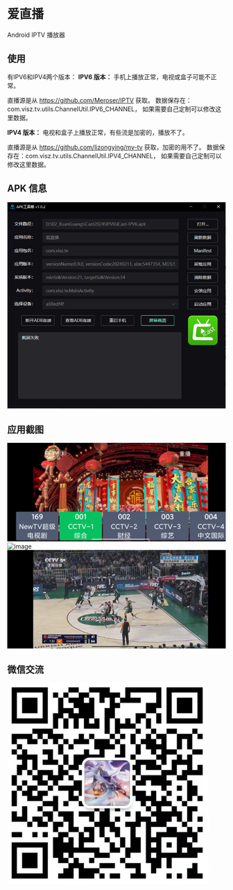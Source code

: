 # 爱直播

Android IPTV 播放器

## 使用

有IPV6和IPV4两个版本：
**IPV6 版本：**
手机上播放正常，电视或盒子可能不正常。

直播源是从 https://github.com/Meroser/IPTV 获取。
数据保存在：com.visz.tv.utils.ChannelUtil.IPV6_CHANNEL，
如果需要自己定制可以修改这里数据。


**IPV4 版本：**
电视和盒子上播放正常，有些流是加密的，播放不了。

直播源是从 https://github.com/lizongying/my-tv 获取，加密的用不了。
数据保存在：com.visz.tv.utils.ChannelUtil.IPV4_CHANNEL，
如果需要自己定制可以修改这里数据。

## APK 信息
![image](./images/apk_info.png)

## 应用截图
![image](./images/screen1.png)
![image](./images/screen2.png)
![image](./images/screen3.gif)

## 微信交流
![image](./images/qrcode-spzs.jpg)

